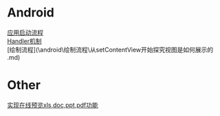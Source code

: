 # Android  
[应用启动流程](\android\启动流程\启动流程.txt)  
[Handler机制](\android\消息机制\一文捋清消息机制.md)  
[绘制流程](\android\绘制流程\从setContentView开始探究视图是如何展示的 .md)  
# Other  
[实现在线预览xls,doc,ppt,pdf功能](\other\ConverToHtml\README.md)
